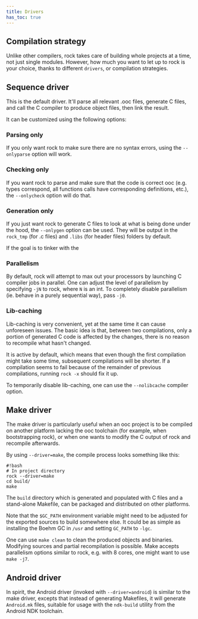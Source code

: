 ```yaml
---
title: Drivers
has_toc: true
---
```


## Compilation strategy

Unlike other compilers, rock takes care of building whole projects at
a time, not just single modules. However, how much you want to let up
to rock is your choice, thanks to different `drivers`, or compilation strategies.

## Sequence driver

This is the default driver. It'll parse all relevant .ooc files, generate
C files, and call the C compiler to produce object files, then link the result.

It can be customized using the following options:

### Parsing only

If you only want rock to make sure there are no syntax errors, using
the `--onlyparse` option will work.

### Checking only

If you want rock to parse and make sure that the code is correct ooc
(e.g. types correspond, all functions calls have corresponding definitions,
etc.), the `--onlycheck` option will do that.

### Generation only

If you just want rock to generate C files to look at what is being done
under the hood, the `--onlygen` option can be used. They will be output
in the `rock_tmp` (for .c files) and `.libs` (for header files) folders by default.

If the goal is to tinker with the 

### Parallelism

By default, rock will attempt to max out your processors by launching C
compiler jobs in parallel. One can adjust the level of parallelism by
specifying `-jN` to rock, where `N` is an int. To completely disable
parallelism (ie. behave in a purely sequential way), pass `-j0`.

### Lib-caching

Lib-caching is very convenient, yet at the same time it can cause unforeseen
issues. The basic idea is that, between two compilations, only a portion of
generated C code is affected by the changes, there is no reason to recompile
what hasn't changed.

It is active by default, which means that even though the first compilation
might take some time, subsequent compilations will be shorter. If a compilation
seems to fail because of the remainder of previous compilations, running `rock -x`
should fix it up.

To temporarily disable lib-caching, one can use the `--nolibcache` compiler
option.

## Make driver

The make driver is particularly useful when an ooc project is to be compiled
on another platform lacking the ooc toolchain (for example, when bootstrapping
rock), or when one wants to modify the C output of rock and recompile afterwards.

By using `--driver=make`, the compile process looks something like this:

    #!bash
    # In project directory
    rock --driver=make
    cd build/
    make

The `build` directory which is generated and populated with C files and a
stand-alone Makefile, can be packaged and distributed on other platforms.

Note that the `$GC_PATH` environment variable might need to be adjusted for
the exported sources to build somewhere else. It could be as simple as
installing the Boehm GC in `/usr` and setting `GC_PATH` to `-lgc`.

One can use `make clean` to clean the produced objects and binaries. Modifying
sources and partial recompilation is possible. Make accepts parallelism options
similar to rock, e.g. with 8 cores, one might want to use `make -j7`.

## Android driver

In spirit, the Android driver (invoked with `--driver=android`) is similar to
the make driver, excepts that instead of generating Makefiles, it will generate
`Android.mk` files, suitable for usage with the `ndk-build` utility from the
Android NDK toolchain.


